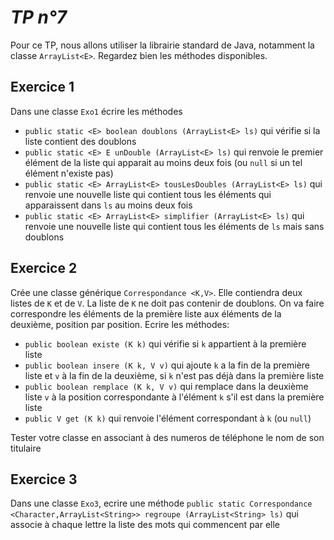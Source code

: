 *TP n°7*
=======

Pour ce TP, nous allons utiliser la librairie standard de Java, notamment la classe `ArrayList<E>`. Regardez bien les méthodes disponibles.

Exercice 1
----------
Dans une classe `Exo1` écrire les méthodes
- `public static <E> boolean doublons (ArrayList<E> ls)` qui vérifie si la liste contient des doublons 
- `public static <E> E unDouble (ArrayList<E> ls)` qui renvoie le premier élément de la liste qui apparait au moins deux fois (ou `null` si un tel élément n'existe pas)
- `public static <E> ArrayList<E> tousLesDoubles (ArrayList<E> ls)` qui renvoie une nouvelle liste qui contient tous les éléments qui apparaissent dans `ls` au moins deux fois
- `public static <E> ArrayList<E> simplifier (ArrayList<E> ls)` qui renvoie une nouvelle liste qui contient tous les éléments de `ls` mais sans doublons


Exercice 2
----------
Crée une classe générique `Correspondance <K,V>`. Elle contiendra deux listes de `K` et de `V`.
La liste de `K` ne doit pas contenir de doublons. On va faire correspondre les éléments de la première liste
aux éléments de la deuxième, position par position. Ecrire les méthodes:
- `public boolean existe (K k)` qui vérifie si `k` appartient à la première liste
- `public boolean insere (K k, V v)` qui ajoute `k` a la fin de la première liste et `v` à la fin de la deuxième, si `k` n'est pas déjà dans la première liste
- `public boolean remplace (K k, V v)` qui remplace dans la deuxième liste `v` à la position correspondante à l'élément `k` s'il est dans la première liste
- `public V get (K k)` qui renvoie l'élément correspondant à `k` (ou `null`)

Tester votre classe en associant à des numeros de téléphone le nom de son titulaire

Exercice 3
----------
Dans une classe `Exo3`, ecrire une méthode `public static Correspondance <Character,ArrayList<String>> regroupe (ArrayList<String> ls)` qui associe à chaque lettre la liste des mots qui commencent par elle




